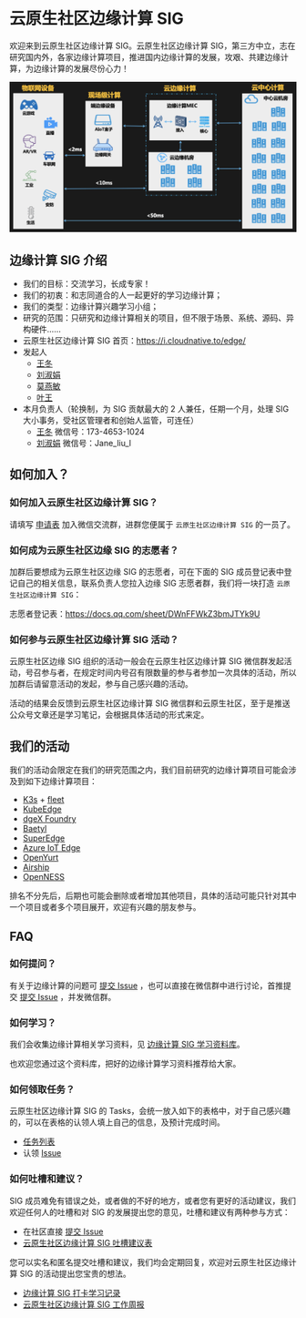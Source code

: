 # 云原生社区边缘计算 SIG

欢迎来到云原生社区边缘计算 SIG。云原生社区边缘计算 SIG，第三方中立，志在研究国内外，各家边缘计算项目，推进国内边缘计算的发展，攻艰、共建边缘计算，为边缘计算的发展尽份心力！

![边缘计算架构图](doc/picture/edge-arch.png)

## 边缘计算 SIG 介绍

-   我们的目标：交流学习，长成专家！
-   我们的初衷：和志同道合的人一起更好的学习边缘计算；
-   我们的类型：边缘计算兴趣学习小组；
-   研究的范围：只研究和边缘计算相关的项目，但不限于场景、系统、源码、异构硬件……
-   云原生社区边缘计算 SIG 首页：<https://i.cloudnative.to/edge/>
-   发起人
    -   [王冬](https://github.com/attlee-wang)
    -   [刘淑娟](https://github.com/janeliul)
    -   [莫燕敏](https://github.com/Yanmin-mo)
    -   [叶王](https://github.com/ikingye)
-   本月负责人（轮换制，为 SIG 贡献最大的 2 人兼任，任期一个月，处理 SIG 大小事务，受社区管理者和创始人监管，可连任）
    -   [王冬](https://github.com/attlee-wang) 微信号：173-4653-1024
    -   [刘淑娟](https://github.com/janeliul) 微信号：Jane_liu_l

## 如何加入？

### 如何加入云原生社区边缘计算 SIG？

请填写 [申请表](https://wj.qq.com/s2/8115459/339a/) 加入微信交流群，进群您便属于 `云原生社区边缘计算 SIG` 的一员了。

### 如何成为云原生社区边缘 SIG 的志愿者？

加群后要想成为云原生社区边缘 SIG 的志愿者，可在下面的 SIG 成员登记表中登记自己的相关信息，联系负责人您拉入边缘 SIG 志愿者群，我们将一块打造 `云原生社区边缘计算 SIG`：

志愿者登记表：<https://docs.qq.com/sheet/DWnFFWkZ3bmJTYk9U>

### 如何参与云原生社区边缘计算 SIG 活动？

云原生社区边缘 SIG 组织的活动一般会在云原生社区边缘计算 SIG 微信群发起活动，号召参与者，在规定时间内号召有限数量的参与者参加一次具体的活动，所以加群后请留意活动的发起，参与自己感兴趣的活动。
 	
活动的结果会反馈到云原生社区边缘计算 SIG 微信群和云原生社区，至于是推送公众号文章还是学习笔记，会根据具体活动的形式来定。

## 我们的活动

我们的活动会限定在我们的研究范围之内，我们目前研究的边缘计算项目可能会涉及到如下边缘计算项目：

-   [K3s](https://github.com/k3s-io/k3s) + [fleet](https://github.com/rancher/fleet)
-   [KubeEdge](https://github.com/kubeedge/kubeedge)
-   [dgeX Foundry](https://github.com/edgexfoundry/edgex-go)
-   [Baetyl](https://github.com/baetyl/baetyl)
-   [SuperEdge](https://github.com/superedge/superedge)
-   [Azure IoT Edge](https://github.com/Azure/iot-edge-v1)
-   [OpenYurt](https://github.com/openyurtio/openyurt)
-   [Airship](https://github.com/paragonie/airship)
-   [OpenNESS](https://github.com/open-ness)

排名不分先后，后期也可能会删除或者增加其他项目，具体的活动可能只针对其中一个项目或者多个项目展开，欢迎有兴趣的朋友参与。

## FAQ

### 如何提问？

有关于边缘计算的问题可 [提交 Issue](https://github.com/cloudnativeto/sig-edge/issues/new) ，也可以直接在微信群中进行讨论，首推提交 [提交 Issue](https://github.com/cloudnativeto/sig-edge/issues/new) ，并发微信群。

### 如何学习？

我们会收集边缘计算相关学习资料，见 [边缘计算 SIG 学习资料库](https://https://github.com/cloudnativeto/sig-edge/blob/main/learn/README.md)。

也欢迎您通过这个资料库，把好的边缘计算学习资料推荐给大家。

### 如何领取任务？ 

云原生社区边缘计算 SIG 的 Tasks，会统一放入如下的表格中，对于自己感兴趣的，可以在表格的认领人填上自己的信息，及预计完成时间。

- [任务列表](https://docs.qq.com/sheet/DWnlqRUxpQ3pzcEl1)
- 认领 [Issue](https://github.com/cloudnativeto/sig-edge/issues/new)

### 如何吐槽和建议？

SIG 成员难免有错误之处，或者做的不好的地方，或者您有更好的活动建议，我们欢迎任何人的吐槽和对 SIG 的发展提出您的意见，吐槽和建议有两种参与方式：

-   在社区直接 [提交 Issue](https://github.com/cloudnativeto/sig-edge/issues/new)
-   [云原生社区边缘计算 SIG 吐槽建议表](https://docs.qq.com/sheet/DWlJPc25OQUV5TWp6)

您可以实名和匿名提交吐槽和建议，我们均会定期回复，欢迎对云原生社区边缘计算 SIG 的活动提出您宝贵的想法。

-   [边缘计算 SIG 打卡学习记录](https://docs.qq.com/sheet/DWkxlQ29nSFlBdGF6)
-   [云原生社区边缘计算 SIG 工作周报](https://docs.qq.com/doc/DWldHVVZnRG9Jck5B)
